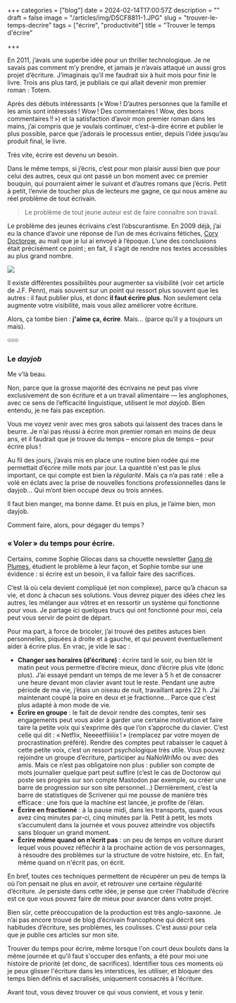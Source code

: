 +++
categories = ["blog"]
date = 2024-02-14T17:00:57Z
description = ""
draft = false
image = "/articles/img/DSCF8811-1.JPG"
slug = "trouver-le-temps-decrire"
tags = ["écrire", "productivité"]
title = "Trouver le temps d'écrire"

+++


En 2011, j’avais une superbe idée pour un thriller technologique. Je ne savais pas comment m’y prendre, et jamais je n’avais attaqué un aussi gros projet d’écriture. J’imaginais qu’il me faudrait six à huit mois pour finir le livre. Trois ans plus tard, je publiais ce qui allait devenir mon premier roman : Totem.

Après des débuts intéressants (« Wow ! D’autres personnes que la famille et les amis sont intéressés ! Wow ! Des commentaires ! Wow, des bons commentaires !! ») et la satisfaction d’avoir mon premier roman dans les mains, j’ai compris que je voulais continuer, c’est-à-dire écrire et publier le plus possible, parce que j’adorais le processus entier, depuis l’idée jusqu’au produit final, le livre.

Très vite, écrire est devenu un besoin.

Dans le même temps, si j’écris, c’est pour mon plaisir aussi bien que pour celui des autres, ceux qui ont passé un bon moment avec ce premier bouquin, qui pourraient aimer le suivant et d’autres romans que j’écris. Petit à petit, l’envie de toucher plus de lecteurs me gagne, ce qui nous amène au réel problème de tout écrivain.

> Le problème de tout jeune auteur est de faire connaître son travail.

Le problème des jeunes écrivains c’est l’obscurantisme. En 2009 déjà, j’ai eu la chance d’avoir une réponse de l’un de mes écrivains fétiches, [Cory Doctorow](https://craphound.com/?ref=cyrilvallee.com), au mail que je lui ai envoyé à l’époque. L’une des conclusions était précisément ce point ; en fait, il s’agit de rendre nos textes accessibles au plus grand nombre.

![](Capture-d-e-cran-2024-02-13-a--14.13.19-1.png)

Il existe différentes possibilités pour augmenter sa visibilité (voir cet article de J.F. Penn), mais souvent sur un point qui ressort plus souvent que les autres : il faut publier plus, et donc __il faut écrire plus__. Non seulement cela augmente votre visibilité, mais vous allez améliorer votre écriture.

Alors, ça tombe bien : __j'aime ça, écrire__. Mais… (parce qu’il y a toujours un mais).



⌾⌾⌾




### Le _dayjob_

Me v’là beau.

Non, parce que la grosse majorité des écrivains ne peut pas vivre exclusivement de son écriture et a un travail alimentaire — les anglophones, avec ce sens de l’efficacité linguistique, utilisent le mot _dayjob_. Bien entendu, je ne fais pas exception.

Vous me voyez venir avec mes gros sabots qui laissent des traces dans le beurre. Je n’ai pas réussi à écrire mon premier roman en moins de deux ans, et il faudrait que je trouve du temps – encore plus de temps – pour écrire plus !

Au fil des jours, j’avais mis en place une routine bien rodée qui me permettait d’écrire mille mots par jour. La quantité n'est pas le plus important, ce qui compte est bien la _régularité_. Mais ça n’a pas raté : elle a volé en éclats avec la prise de nouvelles fonctions professionnelles dans le dayjob… Qui m’ont bien occupé deux ou trois années.

Il faut bien manger, ma bonne dame. Et puis en plus, je l’aime bien, mon dayjob.

Comment faire, alors, pour dégager du temps ?


### « Voler » du temps pour écrire.

Certains, comme Sophie Gliocas dans sa chouette newsletter [Gang de Plumes](https://sophiegliocas.substack.com/p/2-jobs-4-romans-et-seulement-24h?ref=cyrilvallee.com), étudient le problème à leur façon, et Sophie tombe sur une évidence : si écrire est un besoin, il va falloir faire des sacrifices.

C’est là où cela devient compliqué (et non complexe), parce qu’à chacun sa vie, et donc à chacun ses solutions. Vous devrez piquer des idées chez les autres, les mélanger aux vôtres et en ressortir un système qui fonctionne pour vous. Je partage ici quelques trucs qui ont fonctionné pour moi, cela peut vous servir de point de départ.

Pour ma part, à force de bricoler, j’ai trouvé des petites astuces bien personnelles, piquées à droite et à gauche, et qui peuvent éventuellement aider à écrire plus. En vrac, je vide le sac :

 * __Changer ses horaires (d’écriture)__ : écrire tard le soir, ou bien tôt le matin peut vous permettre d’écrire mieux, donc d’écrire plus vite (donc plus). J’ai essayé pendant un temps de me lever à 5 h et de consacrer une heure devant mon clavier avant tout le reste. Pendant une autre période de ma vie, j’étais un oiseau de nuit, travaillant après 22 h. J’ai maintenant coupé la poire en deux et je fractionne… Parce que c’est plus adapté à mon mode de vie.
 * __Écrire en groupe__ : le fait de devoir rendre des comptes, tenir ses engagements peut vous aider à garder une certaine motivation et faire taire la petite voix qui s’exprime dès que l’on s’approche du clavier. C’est celle qui dit : « Netflix, Neeeetfliiiiix ! » (remplacez par votre moyen de procrastination préféré). Rendre des comptes peut rabaisser le caquet à cette petite voix, c’est un ressort psychologique très utile. Vous pouvez rejoindre un groupe d’écriture, participer au NaNoWriMo ou avec des amis. Mais ce n’est pas obligatoire non plus : publier son compte de mots journalier quelque part peut suffire (c’est le cas de Doctorow qui poste ses progrès sur son compte Mastodon par exemple, ou créer une barre de progression sur son site personnel…) Dernièrement, c’est la barre de statistiques de Scrivener qui me pousse de manière très efficace : une fois que la machine est lancée, je profite de l’élan.
 * __Écrire en fractionné__ : à la pause midi, dans les transports, quand vous avez cinq minutes par-ci, cinq minutes par là. Petit à petit, les mots s’accumulent dans la journée et vous pouvez atteindre vos objectifs sans bloquer un grand moment.
 * __Écrire même quand on n’écrit pas__ : un peu de temps en voiture durant lequel vous pouvez réfléchir à la prochaine action de vos personnages, à résoudre des problèmes sur la structure de votre histoire, etc. En fait, même quand on n'écrit pas, on écrit.
   

En bref, toutes ces techniques permettent de récupérer un peu de temps là où l’on pensait ne plus en avoir, et retrouver une certaine régularité d’écriture. Je persiste dans cette idée, je pense que créer l’habitude d’écrire est ce que vous pouvez faire de mieux pour avancer dans votre projet.

Bien sûr, cette préoccupation de la production est très anglo-saxonne. Je n’ai pas encore trouvé de blog d’écrivain francophone qui décrit ses habitudes d’écriture, ses problèmes, les coulisses. C'est aussi pour cela que je publie ces articles sur mon site.

Trouver du temps pour écrire, même lorsque l'on court deux boulots dans la même journée et qu'il faut s'occuper des enfants, a été pour moi une histoire de priorité (et donc, de sacrifices). Identifier tous ces moments où je peux glisser l'écriture dans les interstices, les utiliser, et bloquer des temps bien définis et sacralisés, uniquement consacrés à l'écriture.

Avant tout, vous devez trouver ce qui vous convient, et vous y tenir.